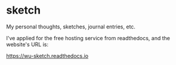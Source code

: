 # sketch

My personal thoughts, sketches, journal entries, etc.

I've applied for the free hosting service from readthedocs, and the website's URL is:

<https://wu-sketch.readthedocs.io>
